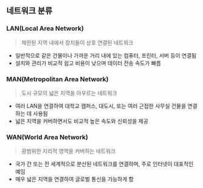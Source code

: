 ## 네트워크 분류

### LAN(Local Area Network)
> 제한된 지역 내에서 장치들이 상호 연결된 네트워크
- 일반적으로 같은 건물이나 가까운 거리 내에 있는 컴퓨터, 프린터, 서버 등이 연결됨
- 설치와 관리가 비교적 쉽고 비용이 낮으며 데이터 전송 속도가 빠름

### MAN(Metropolitan Area Network)
> 도시 규모의 넓은 지역을 아우르는 네트워크
- 여러 LAN을 연결하여 대학교 캠퍼스, 대도시, 또는 여러 근접한 사무실 건물을 연결하는 데 사용됨
- 넓은 지역을 커버하면서도 비교적 높은 속도와 신뢰성을 제공

### WAN(World Area Network)
> 광범위한 지리적 영역을 커버하는 네트워크
- 국가 간 또는 전 세계적으로 분산된 네트워크를 연결하며, 주로 인터넷이 대표적인 예임
- 매우 넓은 지역을 연결하여 글로벌 통신을 가능하게 함
